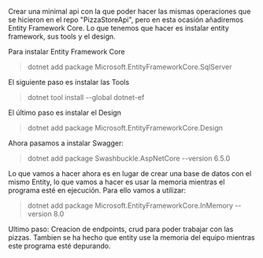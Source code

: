 Crear una minimal api con la que poder hacer las mismas operaciones que se hicieron en el repo "PizzaStoreApi", pero en esta ocasión añadiremos Entity Framework Core.
Lo que tenemos que hacer es instalar entity framework, sus tools y el design.

Para instalar Entity Framework Core
> dotnet add package Microsoft.EntityFrameworkCore.SqlServer

El siguiente paso es instalar las Tools
> dotnet tool install --global dotnet-ef

El último paso es instalar el Design
> dotnet add package Microsoft.EntityFrameworkCore.Design

Ahora pasamos a instalar Swagger:
> dotnet add package Swashbuckle.AspNetCore --version 6.5.0

Lo que vamos a hacer ahora es en lugar de crear una base de datos con el mismo Entity, lo que vamos a hacer es usar la memoria mientras el programa esté en ejecución.
Para ello vamos a utilizar:
> dotnet add package Microsoft.EntityFrameworkCore.InMemory --version 8.0

Ultimo paso: 
Creacion de endpoints, crud para poder trabajar con las pizzas. Tambien se ha hecho que entity use la memoria del equipo mientras este programa esté depurando.
